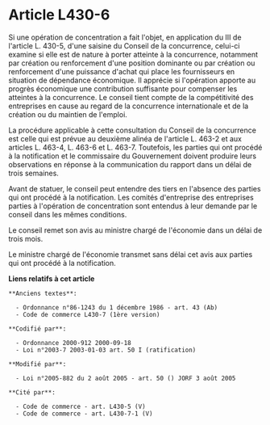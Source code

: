 # Article L430-6

Si une opération de concentration a fait l'objet, en application du III de l'article L. 430-5, d'une saisine du Conseil de la
concurrence, celui-ci examine si elle est de nature à porter atteinte à la concurrence, notamment par création ou
renforcement d'une position dominante ou par création ou renforcement d'une puissance d'achat qui place les fournisseurs en
situation de dépendance économique. Il apprécie si l'opération apporte au progrès économique une contribution suffisante pour
compenser les atteintes à la concurrence. Le conseil tient compte de la compétitivité des entreprises en cause au regard de
la concurrence internationale et de la création ou du maintien de l'emploi.

La procédure applicable à cette consultation du Conseil de la concurrence est celle qui est prévue au deuxième alinéa de
l'article L. 463-2 et aux articles L. 463-4, L. 463-6 et L. 463-7. Toutefois, les parties qui ont procédé à la notification
et le commissaire du Gouvernement doivent produire leurs observations en réponse à la communication du rapport dans un délai
de trois semaines.

Avant de statuer, le conseil peut entendre des tiers en l'absence des parties qui ont procédé à la notification. Les comités
d'entreprise des entreprises parties à l'opération de concentration sont entendus à leur demande par le conseil dans les
mêmes conditions.

Le conseil remet son avis au ministre chargé de l'économie dans un délai de trois mois.

Le ministre chargé de l'économie transmet sans délai cet avis aux parties qui ont procédé à la notification.

**Liens relatifs à cet article**

	**Anciens textes**:

	  - Ordonnance n°86-1243 du 1 décembre 1986 - art. 43 (Ab)
	  - Code de commerce L430-7 (1ère version)

	**Codifié par**:

	  - Ordonnance 2000-912 2000-09-18
	  - Loi n°2003-7 2003-01-03 art. 50 I (ratification)

	**Modifié par**:

	  - Loi n°2005-882 du 2 août 2005 - art. 50 () JORF 3 août 2005

	**Cité par**:

	  - Code de commerce - art. L430-5 (V)
	  - Code de commerce - art. L430-7-1 (V)
